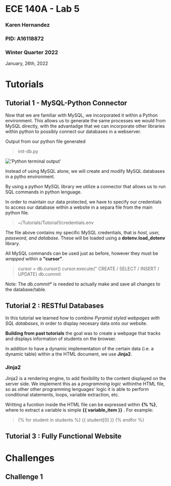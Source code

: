 # ECE 140A - Lab 5

### Karen Hernandez 
### PID: A16118872

### Winter Quarter 2022 
January, 26th, 2022

# Tutorials

## Tutorial 1 - MySQL-Python Connector

Now that we are familiar with MySQL, we incorporated it within a Python environment. This allows us to generate the same processes we would from MySQL directly, with the advantadge that we can incorporate other libraries within python to possibly connect our databases in a webserver. 


Output from our python file generated
> init-db.py

!['Python terminal output'](Tutorials/images/tutorial1.png)

Instead of using MySQL alone, we will create and modify MySQL databases in a pytho environment. 

By using a python MySQL library we utilize a connector that allows us to run SQL commands in python lenguage. 

In order to maintain our data protected, we have to specify our credentials to access our database within a website in a separa file from the main python file. 

> ~/Tutorials/Tutorial1/credentials.env

The file above contains my specific MySQL credentials, that is *host, user, password, and database*. These will be loaded using a **dotenv.load_dotenv** library. 

All MySQL commands can be used just as before, however they must be *wrapped* within a **"cursor"**. 

> cursor = db.cursor()
> cursor.execute(" CREATE / SELECT / INSERT / UPDATE)
> db.commit

Note: The *db.commit** is needed to actually make and save all changes to the database/table. 


## Tutorial 2 : RESTful Databases

In this tutorial we learned how to *combine Pyramid styled webpages with SQL databases*, in order to display necesary data onto our website. 


**Building from past tutorials** the goal was to create a webpage that tracks and displays information of students on the browser. 

In addition to have a dynamic implementation of the certain data (i.e. a dynamic table) within a the HTML document, we use **Jinja2**. 

### Jinja2 
Jinja2 is a rendering engine, to add flexibility to the content displayed on the server side. We implement this as a *programming logic* withinthe HTML file, so as other other programming lenguages' logic it is able to perform conditional statements, loops, variable extraction, etc. 

Writting a fucntion inside the HTML file can be expressed within **{% %}**, where to extract a variable is simple **{{ variable_item }}** . For example:

> {% for student in students %}
>       {{ student[0] }} 
> {% endfor %}

## Tutorial 3 : Fully Functional Website

# Challenges 

## Challenge 1


